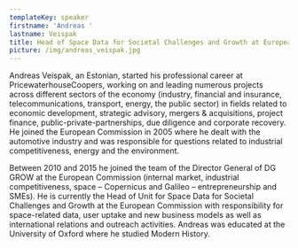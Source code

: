 ```yaml
---
templateKey: speaker
firstname: 'Andreas '
lastname: Veispak
title: Head of Space Data for Societal Challenges and Growth at European Commission
picture: /img/andreas_veispak.jpg
---
```

Andreas Veispak, an Estonian, started his professional career at PricewaterhouseCoopers, working on and leading numerous projects across different sectors of the economy (industry, financial and insurance, telecommunications, transport, energy, the public sector) in fields related to economic development, strategic advisory, mergers & acquisitions, project finance, public-private-partnerships, due diligence and corporate recovery. He joined the European Commission in 2005 where he dealt with the automotive industry and was responsible for questions related to industrial competitiveness, energy and the environment.



Between 2010 and 2015 he joined the team of the Director General of DG GROW at the European Commission (internal market, industrial competitiveness, space – Copernicus and Galileo – entrepreneurship and SMEs). He is currently the Head of Unit for Space Data for Societal Challenges and Growth at the European Commission with responsibility for space-related data, user uptake and new business models as well as international relations and outreach activities. Andreas was educated at the University of Oxford where he studied Modern History.

